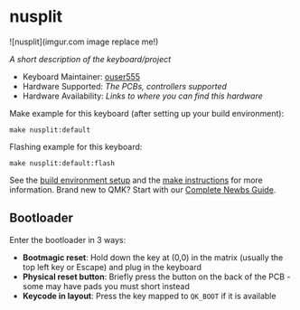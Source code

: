 # nusplit

![nusplit](imgur.com image replace me!)

*A short description of the keyboard/project*

* Keyboard Maintainer: [ouser555](https://github.com/ouser555)
* Hardware Supported: *The PCBs, controllers supported*
* Hardware Availability: *Links to where you can find this hardware*

Make example for this keyboard (after setting up your build environment):

    make nusplit:default

Flashing example for this keyboard:

    make nusplit:default:flash

See the [build environment setup](https://docs.qmk.fm/#/getting_started_build_tools) and the [make instructions](https://docs.qmk.fm/#/getting_started_make_guide) for more information. Brand new to QMK? Start with our [Complete Newbs Guide](https://docs.qmk.fm/#/newbs).

## Bootloader

Enter the bootloader in 3 ways:

* **Bootmagic reset**: Hold down the key at (0,0) in the matrix (usually the top left key or Escape) and plug in the keyboard
* **Physical reset button**: Briefly press the button on the back of the PCB - some may have pads you must short instead
* **Keycode in layout**: Press the key mapped to `QK_BOOT` if it is available
